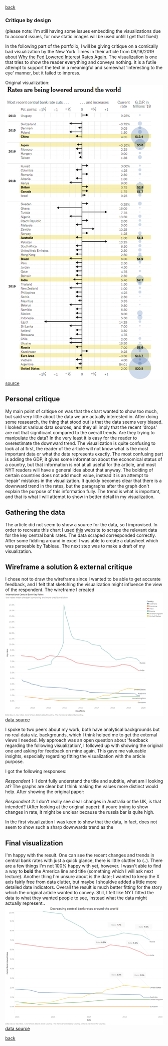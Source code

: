 [back](https://portfolio.jakobs.dev)
### Critique by design

(please note: I'm still having some issues embedding the visualizations due to account issues, for now static images will be used untill I get that fixed)

In the following part of the portfolio, I will be giving critique on a comically bad visualization by the New York Times in their article from 09/18/2019 about [Why the Fed Lowered Interest Rates Again](https://www.nytimes.com/interactive/2019/09/18/business/economy/fed-second-rate-cut.html). The visualization is one that tries to show the reader everything and conveys nothing. It is a futile attempt to support the text in a meaningful and somewhat 'interesting to the eye' manner, but it failed to impress.<br>

Original visualization: 
![image](NYT_image.png)
[source](https://www.nytimes.com/interactive/2019/09/18/business/economy/fed-second-rate-cut.html)

## Personal critique
My main point of critique on was that the chart wanted to show too much, but said very little about the data we are actually interested in. After doing some reasearch, the thing that stood out is that the data seems very biased. I looked at various data sources, and they all imply that the recent 'drops' are not that significant compared to the overall trends. Are they trying to manipulate the data? In the very least it is easy for the reader to overestimate the downward trend. The visualization is quite confusing to look at at first, the reader of the article will not know what is the most important data or what the data represents exactly. The most confusing part is adding the GDP, it gives some information about the economical status of a country, but that information is not at all useful for the article, and most NYT readers will have a general idea about that anyway. The bolding of certain countries does not add much value, instead it is an attempt to 'repair' mistakes in the visualization. It quickly becomes clear that there is a downward trend in the rates, but the paragraphs after the graph don't explain the purpose of this information fully. The trend is what is important, and that is what I will attempt to show in better detail in my visualization.

## Gathering the data
The article did not seem to show a source for the data, so I improvised. In order to recreate this chart I used [this](https://countryeconomy.com/key-rates) website to scrape the relevant data for the key central bank rates. The data scraped corresponded correctly. After some fiddling around in excel I was able to create a datasheet which was parseable by Tableau. The next step was to make a draft of my visualization. 

## Wireframe a solution & external critique 
I chose not to draw the wireframe since I wanted to be able to get accurate feedback, and I felt that sketching the visualization might influence the view of the respondent. The wireframe I created 
![image](wireframe.png)
[data source](https://countryeconomy.com/key-rates)

I spoke to two peers about my work, both have analytical backgrounds but no real data viz. backgrounds, which I think helped me to get the external views I needed. My approach was an open question about 'feedback regarding the following visualization', I followed up with showing the original one and asking for feedback on mine again. This gave me valueable insights, especially regarding fitting the visualization with the article purpose. 

I got the following responses: 

*Respondent 1:* I dont fully understand the title and subtitle, what am I looking at? 
The graphs are clear but I think making the values more distinct would help. After showing the original paper:

*Respondent 2:* I don't really see clear changes in Australia or the UK, is that intended? (After looking at the original paper): if youre trying to show changes in rate, it might be unclear because the russia bar is quite high. 






In the first visualization I was keen to show that the data, in fact, does not seem to show such a sharp downwards trend as the 


## Final visualization
I'm happy with the result. One can see the recent changes and trends in central bank rates with just a quick glance, there is little cluttler to (..). There are a few things I'm not 100% happy with yet, however. I wasn't able to find a way to **bold** the America line and title (something which I will ask next lecture). Another thing I'm unsure about is the date; I wanted to keep the X axis fairly free from data clutter, but maybe I shouldve added a little more detailed date indicators. Overall the result is much better fitting for the story which the original article wanted to convey. Still, I felt like NYT fitted the data to what they wanted people to see, instead what the data might actually represent..
![image](rates.png)
[data source](https://countryeconomy.com/key-rates)



[back](https://portfolio.jakobs.dev)

